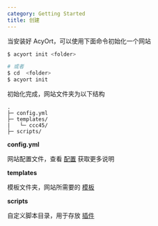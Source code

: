 ```yaml
---
category: Getting Started
title: 创建
---
```


当安装好 AcyOrt，可以使用下面命令初始化一个网站

```bash
$ acyort init <folder>

# 或者
$ cd  <folder>
$ acyort init
```

初始化完成，网站文件夹为以下结构

```
.
├─ config.yml
├─ templates/
|   └─ ccc45/
├─ scripts/
```

**config.yml**

网站配置文件，查看 [配置](/docs/configuration/) 获取更多说明

**templates**

模板文件夹，网站所需要的 [模板](/docs/template/)

**scripts**

自定义脚本目录，用于存放 [插件](/docs/plugin/)
